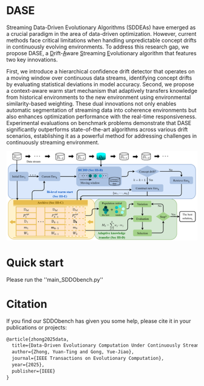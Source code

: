 # DASE

Streaming Data-Driven Evolutionary Algorithms (SDDEAs) have emerged as a crucial paradigm in the area of data-driven optimization. However, current methods face critical limitations when handling unpredictable concept drifts in continuously evolving environments.
To address this research gap, we propose DASE, a <u>D</u>rift-<u>A</u>ware <u>S</u>treaming <u>E</u>volutionary algorithm that features two key innovations. 

First, we introduce a hierarchical confidence drift detector that operates on a moving window over continuous data streams, identifying concept drifts by evaluating statistical deviations in model accuracy.
Second, we propose a context-aware warm start mechanism that adaptively transfers knowledge from historical environments to the new environment using environmental similarity-based weighting.
These dual innovations not only enables automatic segmentation of streaming data into coherence environments but also  enhances optimization performance with the real-time responsiveness.
Experimental evaluations on benchmark problems demonstrate that DASE significantly outperforms state-of-the-art algorithms across various drift scenarios, establishing it as a powerful method for addressing challenges in continuously streaming environment.

![](DASE.png)

# Quick start

Please run the ''main\_SDDObench.py''

# Citation
If you find our SDDObench has given you some help, please cite it in your publications or projects:

```latex
@article{zhong2025data,
  title={Data-Driven Evolutionary Computation Under Continuously Streaming Environments: A Drift-Aware Approach},
  author={Zhong, Yuan-Ting and Gong, Yue-Jiao},
  journal={IEEE Transactions on Evolutionary Computation},
  year={2025},
  publisher={IEEE}
}
```



